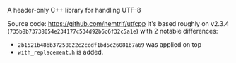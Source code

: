 A header-only C++ library for handling UTF-8

Source code: https://github.com/nemtrif/utfcpp
It's based roughly on v2.3.4 (`735b8b73738054e234177c534d92b6c6f32c5a1e`) with 2 notable differences:
* `2b1521b48bb37258822c2ccdf1bd5c26081b7a69` was applied on top
* `with_replacement.h` is added.
